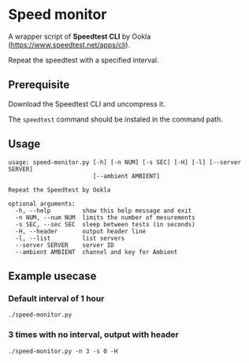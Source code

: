 # Speed monitor
A wrapper script of **Speedtest CLI** by Ookla (https://www.speedtest.net/apps/cli).

Repeat the speedtest with a specified interval.

## Prerequisite
Download the Speedtest CLI and uncompress it.

The `speedtest` command should be instaled in the command path.

## Usage
```
usage: speed-monitor.py [-h] [-n NUM] [-s SEC] [-H] [-l] [--server SERVER]
                        [--ambient AMBIENT]

Repeat the Speedtest by Ookla

optional arguments:
  -h, --help         show this help message and exit
  -n NUM, --num NUM  limits the number of mesurements
  -s SEC, --sec SEC  sleep between tests (in seconds)
  -H, --header       output header line
  -l, --list         list servers
  --server SERVER    server ID
  --ambient AMBIENT  channel and key for Ambient
```

## Example usecase
### Default interval of 1 hour
```
./speed-monitor.py
```
### 3 times with no interval, output with header
```
./speed-monitor.py -n 3 -s 0 -H
```
